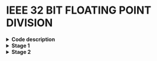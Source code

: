 # IEEE 32 BIT FLOATING POINT DIVISION

<details>
<summary><b> Code description </b></summary>

The following code performs division on 2 floating point numbers with representation as the IEE 754 format.

+ IEE 754 format

  ![image](https://github.com/ks-vandana/ieee32_fp_division/assets/116361300/93ff49ca-ab81-40f1-b1b6-421090a5d921)

+ Division algorithm used

  ![image](https://github.com/ks-vandana/ieee32_fp_division/assets/116361300/7a988498-8cf2-4005-a23b-ce8b9031a69f)


</details>


<details>
<summary><b> Stage 1 </b></summary>

### Yosys synthesis
Use the following commands
```
cd /home/vandana/VLSI/sky130RTLDesignAndSynthesisWorkshop/verilog_files/yosys
./yosys
read_liberty -lib /home/vandana/VLSI/sky130RTLDesignAndSynthesisWorkshop/my_lib/lib/sky130_fd_sc_hd__tt_025C_1v80.lib
read_verilog /home/vandana/ieee32_fp_division/Design/ks_vandana_fp_div.v
synth -top ks_vandana_fp_div
```
  ![image](https://github.com/ks-vandana/ieee32_fp_division/assets/116361300/c55007fe-b22a-440a-8405-7f8f5f928691)
  ![image](https://github.com/ks-vandana/ieee32_fp_division/assets/116361300/e113538e-4ec5-4dcb-9c40-d9acb8de43eb)

---

### abc
Use the following commands
```
abc -liberty /home/vandana/VLSI/sky130RTLDesignAndSynthesisWorkshop/my_lib/lib/sky130_fd_sc_hd__tt_025C_1v80.lib
```
  ![image](https://github.com/ks-vandana/ieee32_fp_division/assets/116361300/d94db74a-7db3-4755-a0e5-09b6c1d17c4c)
  ![image](https://github.com/ks-vandana/ieee32_fp_division/assets/116361300/a40cbb3b-675a-428d-afc9-86c2c30716b4)
  ![image](https://github.com/ks-vandana/ieee32_fp_division/assets/116361300/6291946f-a4c7-4372-a979-f6a09fa0e1e9)

---

### Netlist generation
Use the following commands
```
show
write_verilog -noattr /home/vandana/ieee32_fp_division/STAGE_1/ks_vandana_fp_div_netlist.v
```
  SInce there are 12009 cells and 11881 interconnect wires, ``show`` command doesnt give an output in the terminal
  ![image](https://github.com/ks-vandana/ieee32_fp_division/assets/116361300/16333ae4-c130-4d45-a336-e577f5073c99)
  ![image](https://github.com/ks-vandana/ieee32_fp_division/assets/116361300/34b538f7-93a3-4b3d-9280-c712a2c37e86)

---

### Pre-synthesis simulation
Use the following commands
```
cd /home/vandana/VLSI/sky130RTLDesignAndSynthesisWorkshop/verilog_files
iverilog ks_vandana_fp_div.v ks_vandana_fp_div_tb.v
./a.out
gtkwave ks_vandana_fp_div.vcd
```
  ![image](https://github.com/ks-vandana/ieee32_fp_division/assets/116361300/2e93899b-80d1-478b-adc1-b9793357b5a1)
  ![image](https://github.com/ks-vandana/ieee32_fp_division/assets/116361300/51ddcd03-44fc-45fa-b9af-2065ad7ff1cf)
  ![image](https://github.com/ks-vandana/ieee32_fp_division/assets/116361300/88215b0e-16fd-4b9d-ab91-234281321d23)

```
Values in testbench:
1) a1=32'b01000010111101111011001100110011 = 123.85 in decimal

   b1=32'b01000010001101100000000000000000 = 45.5 in decimal

   Output expected : c1 = 32'b01000000001011100011010011100011 = 2.72197 in decimal

   Output seen in gtkwave : c1 = 32'b1000000001011100011010011100011 = 2.72197 in decimal
   
3) a1=32'b01000010000101110101000011100101 = 37.829 in decimal

   b1=32'b01000000000010001110010101100000 = 2.139 in decimal

   Output expected : c1 = 32'b01000001100011010111101110100010 = 17.68536 in decimal

   Output seen in gtkwave : c1 = 32'b01000001100011010111101110100001 = 17.68536 in decimal
   
5) a1=32'b01000010100001101101001101110101 = 67.413 in decimal

   b1=32'b01000001000011110001001001101111 = 8.942 in decimal

   Output expected : c1 = 32'b01000000111100010011111011010000 = 7.53891 in decimal

   Output seen in gtkwave : c1 = 32'b01000000111100010011111011001110 = 7.53891 in decimal
```
Thus the code is accurate upto 5 decimal places.

### Post-synthesis simulation

Now we use the following commands
```
iverilog ../my_lib/verilog_model/primitives.v ../my_lib/verilog_model/sky130_fd_sc_hd.v ../verilog_files/ks_vandana_fp_div_netlist.v ../verilog_files/ks_vandana_fp_div_tb.v
./a.out
gtkwave ks_vandana_fp_div.vcd
```
  ![image](https://github.com/ks-vandana/ieee32_fp_division/assets/116361300/8b78fc9c-a7f4-494e-a4b9-e715abcd6a28)
  ![image](https://github.com/ks-vandana/ieee32_fp_division/assets/116361300/cdb7ee91-bd13-4394-94b5-ff6582e474d2)
  ![image](https://github.com/ks-vandana/ieee32_fp_division/assets/116361300/fa8e640c-b204-4f32-883c-1cff2e1127e6)

We can see that the gtkwave result is the same as obtained above. Thus even after connecting the primitives, the results remain the same as above.

---

</details>

<details>

<summary><b> Stage 2 </b></summary>

### Floorplan

Run the following commands to generate floorplan
```
cd OpenLane/
sudo make mount
./flow.tcl -interactive
package require openlane 0.9
prep -design ks_vandana_fp_div
run_synthesis
run_floorplan
```

![image](https://github.com/ks-vandana/ieee32_fp_division/assets/116361300/724c239e-6f9f-4709-b312-20b968c853fd)

```
cd /home/vandana/OpenLane/designs/ks_vandana_fp_div/runs/RUN_2023.10.25_06.43.25/results/floorplan
magic -T /home/vandana/git_open_pdks/sky130/magic/sky130.tech lef read /home/vandana/OpenLane/designs/ks_vandana_fp_div/runs/RUN_2023.10.25_06.43.25/tmp/merged.nom.lef def read ks_vandana_fp_div.def &
```

![image](https://github.com/ks-vandana/ieee32_fp_division/assets/116361300/e771746c-492e-4c2a-89ff-fe404d6f0b9e)
![image](https://github.com/ks-vandana/ieee32_fp_division/assets/116361300/4cd6a357-ee9d-4143-a43f-720f4c6c76d4)

### Placement

```
cd /home/vandana/OpenLane/designs/ks_vandana_fp_div/runs/RUN_2023.10.25_06.43.25/results/placement
magic -T /home/vandana/git_open_pdks/sky130/magic/sky130.tech lef read /home/vandana/OpenLane/designs/ks_vandana_fp_div/runs/RUN_2023.10.25_06.43.25/tmp/merged.nom.lef def read ks_vandana_fp_div.def &
```

![image](https://github.com/ks-vandana/ieee32_fp_division/assets/116361300/b30e320d-926a-4385-9118-9ba2313abe6a)
![image](https://github.com/ks-vandana/ieee32_fp_division/assets/116361300/d0ee7012-cb49-4ae7-a311-d000688ac310)

### Timing analysis

![image](https://github.com/ks-vandana/ieee32_fp_division/assets/116361300/7e3a4e40-fa7f-4d38-ba3b-0ca32c09f404)


</details>
